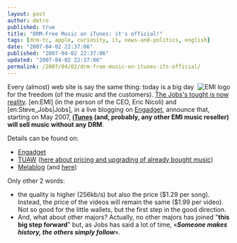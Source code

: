 ```yaml
---
layout: post
author: detro
published: true
title: "DRM-Free Music on iTunes: it's official!"
tags: [drm-tc, apple, curiosity, it, news-and-politics, english]
date: "2007-04-02 22:37:06"
published: "2007-04-02 22:37:06"
updated: "2007-04-02 22:37:06"
permalink: /2007/04/02/drm-free-music-on-itunes-its-official/
---
```


<img src="http://www.blogsmithmedia.com/www.tuaw.com/media/2007/04/emilogo.png" alt="EMI logo" align="right" />
Every (almost) web site is say the same thing: today is a big day for the freedom (of the music and the customers). <a href="http://www.detronizator.org/2007/02/07/drm-and-jobs/">The Jobs's tought is now reality</a>.
[en:EMI] (in the person of the CEO, Eric Nicoli) and [en:Steve_Jobs|Jobs], in a live blogging on <a href="http://www.engadget.com/2007/04/02/steve-jobs-and-emi-present-an-exciting-new-digital-offering/">Engadget</a>, announce that, starting on May 2007, <strong><a href="http://www.apple.com/itunes/">iTunes</a> (and, probably, any other EMI music reseller) will sell music without any DRM</strong>.

Details can be found on:
- <a href="http://www.engadget.com/2007/04/02/steve-jobs-and-emi-present-an-exciting-new-digital-offering/">Engadget</a>
- <a href="http://www.tuaw.com/2007/04/02/its-official-drm-free-music-from-emi/">TUAW</a> (<a href="http://www.tuaw.com/2007/04/02/emi-drm-free-tracks-on-itunes-pricing-and-upgrading/">here about pricing and upgrading of already bought music</a>)
- <a href="http://www.melablog.it/post/3496/conferenza-stampa-emi-diretta">Melablog</a> (and <a href="http://www.melablog.it/post/3497/la-fine-del-drm">here</a>)

Only other 2 words: 
<ul>
<li>the quality is higher (256kb/s) but also the price ($1.29 per song). Instead, the price of the videos will remain the same ($1.99 per video). Not so good for the little wallets, but the first step in the good direction.</li>

<li>And, what about other majors? Actually, no other majors has joined "<strong>this big step forward</strong>" but, as Jobs has said a lot of time, &laquo;<strong><em>Someone makes history, the others simply follow</em></strong>&raquo;.</li></ul>
